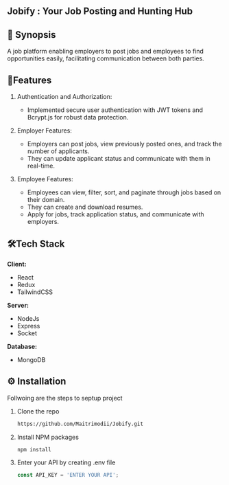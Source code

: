 

## Jobify : Your Job Posting and Hunting Hub


## 📑 Synopsis 

A job platform enabling employers to post jobs and employees to find opportunities easily, facilitating communication between both parties.
## 📜Features 

1. Authentication and Authorization:
    - Implemented secure user authentication with JWT tokens and Bcrypt.js for robust data protection.

2. Employer Features:
    - Employers can post jobs, view previously posted ones, and track the number of applicants.
    - They can update applicant status and communicate with them in real-time.

3. Employee Features:
    - Employees can view, filter, sort, and paginate through jobs based on their domain.
    - They can create and download resumes.
    - Apply for jobs, track application status, and communicate with employers.
   
  

## 🛠️Tech Stack

**Client:** 
* React
* Redux 
* TailwindCSS

**Server:** 
* NodeJs
* Express
* Socket


**Database:**
* MongoDB 



## ⚙️ Installation

Follwoing are the steps to septup project

1. Clone the repo
   ```sh
   https://github.com/Maitrimodii/Jobify.git
   ```
2. Install NPM packages
   ```sh
   npm install
   ```
3. Enter your API by creating .env file
   ```js
   const API_KEY = 'ENTER YOUR API';
   ```


